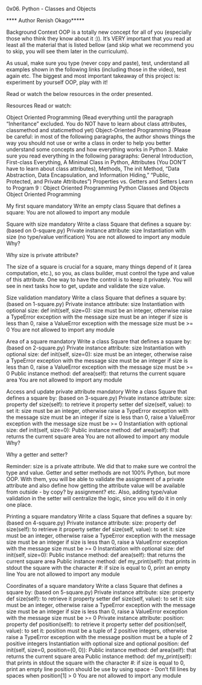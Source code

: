 0x06. Python - Classes and Objects

**** Author Renish Okago*****

Background Context OOP is a totally new concept for all of you (especially those who think they know about it :)). It’s VERY important that you read at least all the material that is listed bellow (and skip what we recommend you to skip, you will see them later in the curriculum).

As usual, make sure you type (never copy and paste), test, understand all examples shown in the following links (including those in the video), test again etc. The biggest and most important takeaway of this project is: experiment by yourself OOP, play with it!

Read or watch the below resources in the order presented.

Resources Read or watch:

Object Oriented Programming (Read everything until the paragraph “Inheritance” excluded. You do NOT have to learn about class attributes, classmethod and staticmethod yet) Object-Oriented Programming (Please be careful: in most of the following paragraphs, the author shows things the way you should not use or write a class in order to help you better understand some concepts and how everything works in Python 3. Make sure you read everything in the following paragraphs: General Introduction, First-class Everything, A Minimal Class in Python, Attributes (You DON’T have to learn about class attributes), Methods, The init Method, “Data Abstraction, Data Encapsulation, and Information Hiding,” “Public, Protected, and Private Attributes”) Properties vs. Getters and Setters Learn to Program 9 : Object Oriented Programming Python Classes and Objects Object Oriented Programming

My first square mandatory Write an empty class Square that defines a square:
You are not allowed to import any module

Square with size mandatory Write a class Square that defines a square by: (based on 0-square.py)
Private instance attribute: size Instantiation with size (no type/value verification) You are not allowed to import any module Why?

Why size is private attribute?

The size of a square is crucial for a square, many things depend of it (area computation, etc.), so you, as class builder, must control the type and value of this attribute. One way to have the control is to keep it privately. You will see in next tasks how to get, update and validate the size value.

Size validation mandatory Write a class Square that defines a square by: (based on 1-square.py)
Private instance attribute: size Instantiation with optional size: def init(self, size=0): size must be an integer, otherwise raise a TypeError exception with the message size must be an integer if size is less than 0, raise a ValueError exception with the message size must be >= 0 You are not allowed to import any module

Area of a square mandatory Write a class Square that defines a square by: (based on 2-square.py)
Private instance attribute: size Instantiation with optional size: def init(self, size=0): size must be an integer, otherwise raise a TypeError exception with the message size must be an integer if size is less than 0, raise a ValueError exception with the message size must be >= 0 Public instance method: def area(self): that returns the current square area You are not allowed to import any module

Access and update private attribute mandatory Write a class Square that defines a square by: (based on 3-square.py)
Private instance attribute: size: property def size(self): to retrieve it property setter def size(self, value): to set it: size must be an integer, otherwise raise a TypeError exception with the message size must be an integer if size is less than 0, raise a ValueError exception with the message size must be >= 0 Instantiation with optional size: def init(self, size=0): Public instance method: def area(self): that returns the current square area You are not allowed to import any module Why?

Why a getter and setter?

Reminder: size is a private attribute. We did that to make sure we control the type and value. Getter and setter methods are not 100% Python, but more OOP. With them, you will be able to validate the assignment of a private attribute and also define how getting the attribute value will be available from outside - by copy? by assignment? etc. Also, adding type/value validation in the setter will centralize the logic, since you will do it in only one place.

Printing a square mandatory Write a class Square that defines a square by: (based on 4-square.py)
Private instance attribute: size: property def size(self): to retrieve it property setter def size(self, value): to set it: size must be an integer, otherwise raise a TypeError exception with the message size must be an integer if size is less than 0, raise a ValueError exception with the message size must be >= 0 Instantiation with optional size: def init(self, size=0): Public instance method: def area(self): that returns the current square area Public instance method: def my_print(self): that prints in stdout the square with the character #: if size is equal to 0, print an empty line You are not allowed to import any module

Coordinates of a square mandatory Write a class Square that defines a square by: (based on 5-square.py)
Private instance attribute: size: property def size(self): to retrieve it property setter def size(self, value): to set it: size must be an integer, otherwise raise a TypeError exception with the message size must be an integer if size is less than 0, raise a ValueError exception with the message size must be >= 0 Private instance attribute: position: property def position(self): to retrieve it property setter def position(self, value): to set it: position must be a tuple of 2 positive integers, otherwise raise a TypeError exception with the message position must be a tuple of 2 positive integers Instantiation with optional size and optional position: def init(self, size=0, position=(0, 0)): Public instance method: def area(self): that returns the current square area Public instance method: def my_print(self): that prints in stdout the square with the character #: if size is equal to 0, print an empty line position should be use by using space - Don’t fill lines by spaces when position[1] > 0 You are not allowed to import any module
